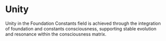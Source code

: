 # Unity

Unity in the Foundation Constants field is achieved through the integration of foundation and constants consciousness, supporting stable evolution and resonance within the consciousness matrix. 